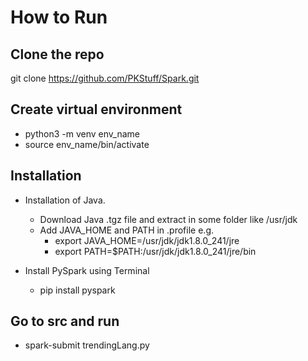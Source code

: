 # How to Run

## Clone the repo 
  git clone https://github.com/PKStuff/Spark.git

## Create virtual environment
   * python3 -m venv env_name
   * source env_name/bin/activate

## Installation
  * Installation of Java.
    *  Download Java .tgz file and extract in some folder like /usr/jdk
    *  Add JAVA_HOME and PATH in .profile
        e.g. 
        - export JAVA_HOME=/usr/jdk/jdk1.8.0_241/jre
        - export PATH=$PATH:/usr/jdk/jdk1.8.0_241/jre/bin
  * Install PySpark using Terminal
    
    - pip install pyspark


## Go to src and run
  * spark-submit trendingLang.py
